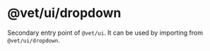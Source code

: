 # @vet/ui/dropdown

Secondary entry point of `@vet/ui`. It can be used by importing from `@vet/ui/dropdown`.
